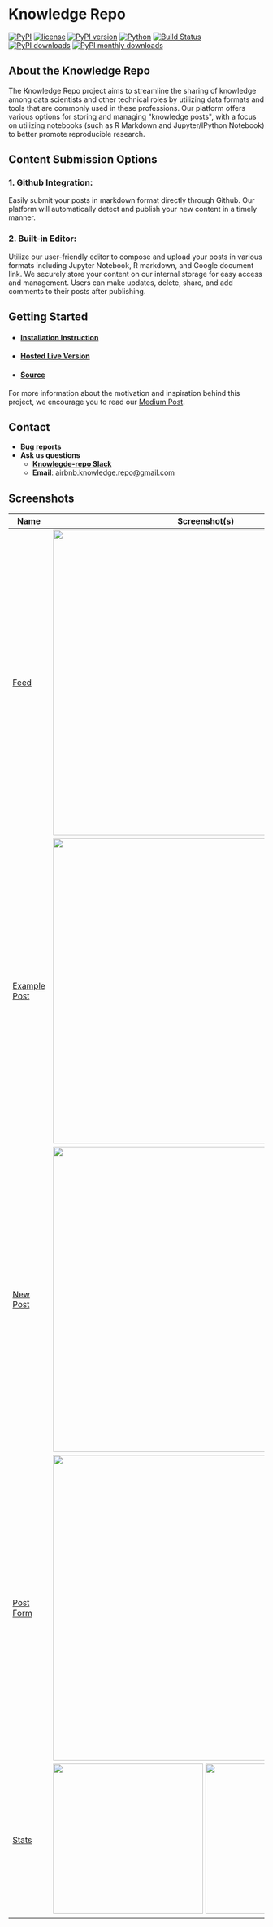 # Knowledge Repo

[![PyPI](https://img.shields.io/pypi/status/knowledge-repo.svg)]()
[![license](https://img.shields.io/github/license/airbnb/knowledge-repo.svg)]()
[![PyPI version](https://badge.fury.io/py/knowledge-repo.svg)](https://badge.fury.io/py/knowledge-repo)
[![Python](https://img.shields.io/pypi/pyversions/knowledge-repo.svg?maxAge=2592000)](https://pypi.python.org/pypi/knowledge-repo)
[![Build Status](https://github.com/airbnb/knowledge-repo/actions/workflows/main.yml/badge.svg)](https://github.com/airbnb/knowledge-repo/actions)
[![PyPI downloads](https://static.pepy.tech/personalized-badge/knowledge-repo?period=total&units=international_system&left_color=black&right_color=brightgreen&left_text=total%20downloads)](https://pepy.tech/project/knowledge-repo)
[![PyPI monthly downloads](https://static.pepy.tech/personalized-badge/knowledge-repo?period=month&units=international_system&left_color=black&right_color=brightgreen&left_text=downloads/month)](https://pepy.tech/project/knowledge-repo)

## About the Knowledge Repo
The Knowledge Repo project aims to streamline the sharing of knowledge among data scientists and other technical roles 
by utilizing data formats and tools that are commonly used in these professions. Our platform offers various options for 
storing and managing "knowledge posts", with a focus on utilizing notebooks (such as R Markdown and Jupyter/IPython 
Notebook) to better promote reproducible research.

## Content Submission Options
### 1. Github Integration: 
Easily submit your posts in markdown format directly through Github. Our platform will automatically 
detect and publish your new content in a timely manner.

### 2. Built-in Editor: 
Utilize our user-friendly editor to compose and upload your posts in various formats including Jupyter Notebook, R 
markdown, and Google document link. We securely store your content on our internal storage for easy access and management. 
Users can make updates, delete, share, and add comments to their posts after publishing.

## Getting Started
- #### [**Installation Instruction**](http://knowledge-repo.readthedocs.io)
- #### [**Hosted Live Version**](https://www.knowledge-repo.com)
- #### [**Source**](https://github.com/airbnb/knowledge-repo)
For more information about the motivation and inspiration behind this project, we encourage you to read our 
[Medium Post](https://medium.com/airbnb-engineering/scaling-knowledge-at-airbnb-875d73eff091).

## Contact
- [**Bug reports**](https://github.com/airbnb/knowledge-repo/issues)
- **Ask us questions**
  - [**Knowlegde-repo Slack**](https://join.slack.com/t/knowledgerepogroup/shared_invite/zt-1oxlql877-R_WUl5qGWVOt3EMs9iRKZQ)
  - **Email**: airbnb.knowledge.repo@gmail.com

## Screenshots

| Name                                              | Screenshot(s)                                                                                                                 |
|---------------------------------------------------|-------------------------------------------------------------------------------------------------------------------------------|
| [Feed](https://www.knowledge-repo.com/feed)       | <img src="docs/images/feed.png" width="600" />                                                                                |
| [Example Post](https://www.knowledge-repo.com/post/example%2Fexample_md.kp)       | <img src="https://user-images.githubusercontent.com/8813413/83345203-48b06c00-a2c5-11ea-8edb-18e7f8f157ce.png" width="600" /> |
| [New Post](https://www.knowledge-repo.com/create)       | <img src="https://user-images.githubusercontent.com/8813413/83345202-4817d580-a2c5-11ea-9f75-964980c4c3c3.png" width="600" /> |
| [Post Form](https://www.knowledge-repo.com/edit?proxy=true)       | <img src="https://user-images.githubusercontent.com/8813413/83345204-49490280-a2c5-11ea-97e3-248192b01526.png" width="600" /> |
| [Stats](https://www.knowledge-repo.com/stats)       | <img src="docs/images/stats1.png" width="295" />  <img src="docs/images/stats2.png" width="295" />                            |
  
